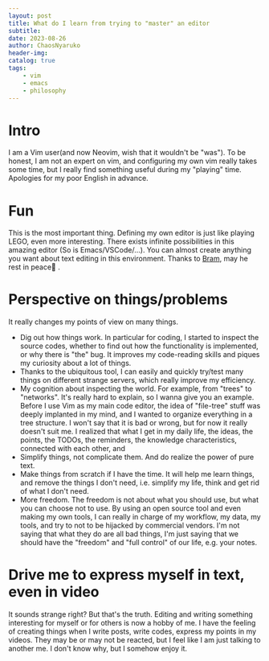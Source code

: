 ```yaml
---
layout: post
title: What do I learn from trying to "master" an editor
subtitle: 
date: 2023-08-26
author: ChaosNyaruko
header-img: 
catalog: true
tags:
    - vim
    - emacs
    - philosophy
---
```

# Intro
I am a Vim user(and now Neovim, wish that it wouldn't be "was"). To be honest, I am not an expert on vim, and configuring my own vim really takes some time, but I really find something useful during my "playing" time. Apologies for my poor English in advance.
# Fun
This is the most important thing. Defining my own editor is just like playing LEGO, even more interesting. There exists infinite possibilities in this amazing editor (So is Emacs/VSCode/...). You can almost create anything you want about text editing in this environment. Thanks to [Bram](https://en.wikipedia.org/wiki/Bram_Moolenaar), may he rest in peace🙏  .
# Perspective on things/problems
It really changes my points of view on many things.
- Dig out how things work. In particular for coding, I started to inspect the source codes, whether to find out how the functionality is implemented, or why there is "the" bug. It improves my code-reading skills and piques my curiosity about a lot of things. 
- Thanks to the ubiquitous tool, I can easily and quickly try/test many things on different strange servers, which really improve my efficiency.
- My cognition about inspecting the world. For example, from "trees" to "networks". It's really hard to explain, so I wanna give you an example. Before I use Vim as my main code editor, the idea of "file-tree" stuff was deeply implanted in my mind, and I wanted to organize everything in a tree structure. I won't say that it is bad or wrong, but for now it really doesn't suit me. I realized that what I get in my daily life, the ideas, the points, the TODOs, the reminders, the knowledge characteristics, connected with each other, and 
- Simplify things, not complicate them. And do realize the power of pure text.
- Make things from scratch if I have the time. It will help me learn things, and remove the things I don't need, i.e. simplify my life, think and get rid of what I don't need.
- More freedom. The freedom is not about what you should use, but what you can choose not to use. By using an open source tool and even making my own tools, I can really in charge of my workflow, my data, my tools, and try to not to be hijacked by commercial vendors. I'm not saying that what they do are all bad things, I'm just saying that we should have the "freedom" and "full control" of our life, e.g. your notes. 

# Drive me to express myself in text, even in video
It sounds strange right? But that's the truth. Editing and writing something interesting for myself or for others is now a hobby of me. I have the feeling of creating things when I write posts, write codes, express my points in my videos. They may be or may not be reacted, but I feel like I am just talking to another me. I don't know why, but I somehow enjoy it.
